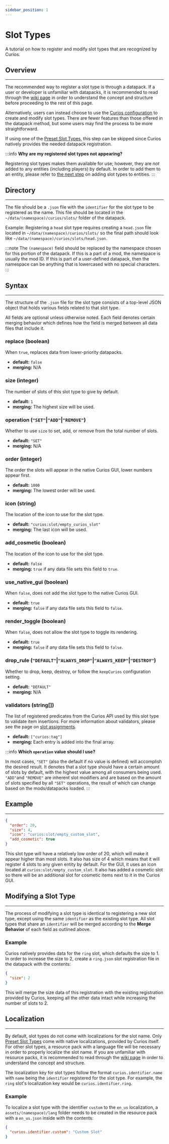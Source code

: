 ```yaml
---
sidebar_position: 1
---
```


# Slot Types

A tutorial on how to register and modify slot types that are recognized by Curios.

## Overview
---
The recommended way to register a slot type is through a datapack. If a user or developer is unfamiliar with datapacks,
it is recommended to read through the [wiki page](https://minecraft.fandom.com/wiki/Data_pack) in order to understand
the concept and structure before proceeding to the rest of this page.

Alternatively, users can instead choose to use the [Curios configuration](../configuration#slot-configuration) to create
and modify slot types. There are fewer features than those offered in the datapack method, but some users may find the
process to be more straightforward.

If using one of the [Preset Slot Types](./preset-slots), this step can be skipped since Curios natively provides the
needed datapack registration.

:::info
**Why are my registered slot types not appearing?**

Registering slot types makes them available for use; however, they are _not_ added to any entities (including players)
by default. In order to add them to an entity, please refer to [the next step](entity-register.mdx) on adding slot
types to entities.
:::

## Directory
---
The file should be a `.json` file with the `identifier` for the slot type to be registered as the name. This file
should be located in the `~/data/(namespace)/curios/slots/` folder of the datapack.

Example: Registering a `head` slot type requires creating a `head.json` file located in `~/data/(namespace)/curios/slots/`
so the final path should look like `~/data/(namespace)/curios/slots/head.json`.

:::note
The `(namespace)` field should be replaced by the namespace chosen for this portion of the datapack. If this is a part
of a mod, the namespace is usually the mod ID. If this is part of a user-defined datapack, then the namespace can be
anything that is lowercased with no special characters.
:::

## Syntax
---
The structure of the `.json` file for the slot type consists of a top-level JSON object that holds various fields
related to that slot type.

All fields are optional unless otherwise noted. Each field denotes certain merging behavior which defines how the
field is merged between all data files that include it.

### **replace** (boolean)
When `true`, replaces data from lower-priority datapacks.
* **default:** `false`
* **merging:** N/A

### **size** (integer)
The number of slots of this slot type to give by default.
* **default:** `1`
* **merging:** The highest size will be used.

### **operation** (`"SET"`\|`"ADD"`\|`"REMOVE"`)
Whether to use `size` to set, add, or remove from the total number of slots.
* **default:** `"SET"`
* **merging:** N/A

### **order** (integer)
The order the slots will appear in the native Curios GUI, lower numbers appear first.
* **default:** `1000`
* **merging:** The lowest order will be used.

### **icon** (string)
The location of the icon to use for the slot type.
* **default:** `"curios:slot/empty_curios_slot"`
* **merging:** The last icon will be used.

### **add_cosmetic** (boolean)
The location of the icon to use for the slot type.
* **default:** `false`
* **merging:** `true` if any data file sets this field to `true`.

### **use_native_gui** (boolean)
When `false`, does not add the slot type to the native Curios GUI.
* **default:** `true`
* **merging:** `false` if any data file sets this field to `false`.

### **render_toggle** (boolean)
When `false`, does not allow the slot type to toggle its rendering.
* **default:** `true`
* **merging:** `false` if any data file sets this field to `false`.

### **drop_rule** (`"DEFAULT"`\|`"ALWAYS_DROP"`\|`"ALWAYS_KEEP"`\|`"DESTROY"`)
Whether to drop, keep, destroy, or follow the `keepCurios` configuration setting.
* **default:** `"DEFAULT"`
* **merging:** N/A

### **validators** (string[])
The list of registered predicates from the Curios API used by this slot type to validate item insertions. For more
information about validators, please see the page on [slot assignments](../items/assign-slots#validators).
* **default:** `["curios:tag"]`
* **merging:** Each entry is added into the final array.

:::info
**Which `operation` value should I use?**

In most cases, `"SET"` (also the default if no value is defined) will accomplish the desired result. It denotes that a
slot type should have a certain amount of slots by default, with the highest value among all consumers being used.
`"ADD"`and `"REMOVE"` are inherent slot modifiers and are based on the amount of slots specified by all `"SET"`
operations, the result of which can change based on the mods/datapacks loaded.
:::

## Example
---
```json
{
  "order": 20,
  "size": 4,
  "icon": "curios:slot/empty_custom_slot",
  "add_cosmetic": true
}
```
This slot type will have a relatively low order of 20, which will make it appear higher than most slots. It also has
size of 4 which means that it will register 4 slots to any given entity by default. For the GUI, it uses an icon
located at `curios:slot/empty_custom_slot`. It also has added a cosmetic slot so there will be an additional slot for
cosmetic items next to it in the Curios GUI.

## Modifying a Slot Type
---
The process of modifying a slot type is identical to registering a new slot type, except using the same `identifier` as
the existing slot type. All slot types that share an `identifier` will be merged according to the **Merge Behavior** of
each field as outlined above.

### Example
Curios natively provides data for the `ring` slot, which defaults the size to 1. In order to increase the size to 2,
create a `ring.json` slot registration file in the datapack with the contents:
```json
{
  "size": 2
}
```
This will merge the size data of this registration with the existing registration provided by Curios, keeping all the
other data intact while increasing the number of slots to 2.

## Localization
---
By default, slot types do not come with localizations for the slot name. Only [Preset Slot Types](preset-slots.md) come
with native localizations, provided by Curios itself. For other slot types, a resource pack with a language file will
be necessary in order to properly localize the slot name. If you are unfamiliar with resource packs, it is recommended
to read through the [wiki page](https://minecraft.wiki/w/Resource_pack) in order to understand the concept and
structure.

The localization key for slot types follow the format `curios.identifier.name` with `name` being the `identifier`
registered for the slot type. For example, the `ring` slot's localization key would be `curios.identifier.ring`.

### Example
To localize a slot type with the identifier `custom` to the `en_us` localization, a `assets/(namespace)/lang` folder
needs to be created in the resource pack with a `en_us.json` inside with the contents:
```json
{
  "curios.identifier.custom": "Custom Slot"
}
```
  